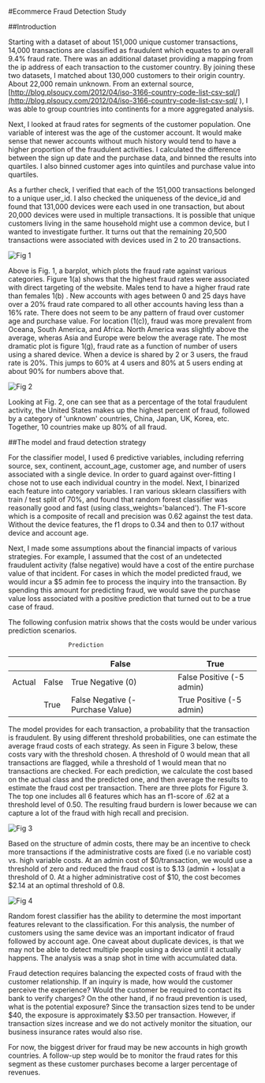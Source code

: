 #Ecommerce Fraud Detection Study


##Introduction

Starting with a dataset of about 151,000 unique customer transactions, 14,000 transactions are classified as fraudulent which equates to an overall 9.4% fraud rate.  There was an additional dataset providing a mapping from the ip address of each transaction to the customer country.  By joining these two datasets, I matched about 130,000 customers to their origin country.  About 22,000 remain unknown.  From an external source, [http://blog.plsoucy.com/2012/04/iso-3166-country-code-list-csv-sql/](http://blog.plsoucy.com/2012/04/iso-3166-country-code-list-csv-sql/ ), I was able to group countries into continents for a more aggregated analysis.

Next, I looked at fraud rates for segments of the customer population.  One variable of interest was the age of the customer account.  It would make sense that newer accounts without much history would tend to have a higher proportion of the fraudulent activities.  I calculated the difference between the sign up date and the purchase data, and binned the results into quartiles.  I also binned customer ages into quintiles and purchase value into quartiles.  

As a further check, I verified that each of the 151,000 transactions belonged to a unique user_id.  I also checked the uniqueness of the device_id and found that 131,000 devices were each used in one transaction, but about 20,000 devices were used in multiple transactions.  It is possible that unique customers living in the same household might use a common device, but I wanted to investigate further.  It turns out that the remaining 20,500 transactions were associated with devices used in 2 to 20 transactions.  

![Fig 1](./figure_1.png)

Above is Fig. 1, a barplot, which plots the fraud rate against various categories.  Figure 1(a) shows that the highest fraud rates were associated with direct targeting of the website.  Males tend to have a higher fraud rate than females 1(b) .  New accounts with ages between 0 and 25 days have over a 20% fraud rate compared to all other accounts having less than a 16% rate.  There does not seem to be any pattern of fraud over customer age and purchase value.  For location (1(c)), fraud was more prevalent from Oceana, South America, and Africa.  North America was slightly above the average, wheras Asia and  Europe were below the average rate.  The most dramatic plot is figure 1(g), fraud rate as a function of number of users using a shared device.  When a device is shared by 2 or 3 users, the fraud rate is 20%.  This jumps to 60% at 4 users and 80% at 5 users ending at about 90% for numbers above that.       

 ![Fig 2](./figure_2.png) 
  
Looking at Fig. 2, one can see that as a percentage of the total fraudulent activity, the United States makes up the highest percent of fraud, followed by a category of 'unknown' countries, China, Japan, UK, Korea, etc.  Together, 10 countries make up 80% of all fraud. 
 
##The model and fraud detection strategy

 For the classifier model, I used 6 predictive variables, including referring source, sex, continent, account_age, customer age, and number of users associated with a single device.  In order to guard against over-fitting I chose not to use each individual country in the model.  Next, I binarized each feature into category variables.  I ran various sklearn classifiers with train / test split of 70%, and found that random forest classifier was reasonally good and fast (using class_weights='balanced').  The F1-score which is a composite of recall and precision was 0.62 against the test data.  Without the device features, the f1 drops to 0.34 and then to 0.17 without device and account age.   
 
 Next, I made some assumptions about the financial impacts of various strategies.  For example, I assumed that the cost of an undetected fraudulent activity (false negative) would have a cost of the entire purchase value of that incident.  For cases in which the model predicted fraud, we would incur a $5 admin fee to process the inquiry into the transaction.  By spending this amount for predicting fraud, we would save the purchase value loss associated with a positive prediction that turned out to be a true case of fraud.    
 
The following confusion matrix shows that the costs would be under various prediction scenarios. 
   
                     Prediction                               
|       |          |False  | True  |
|--------------|--------|------------|-------|
|Actual | False | True Negative (0)      | False Positive (-5 admin)|
|  | True | False Negative (-Purchase Value)| True Positive (-5 admin)|


The model provides for each transaction, a probability that the transaction is fraudulent.  By using different threshold probabilities, one can estimate the average fraud costs of each strategy.  As seen in Figure 3 below, these costs vary with the threshold chosen.  A threshold of 0 would mean that all transactions are flagged, while a threshold of 1 would mean that no transactions are checked.  For each prediction, we calculate the cost based on the actual class and the predicted one, and then average the results to estimate the fraud cost per transaction.  There are three plots for Figure 3.  The top one includes all 6 features which has an f1-score of .62 at a threshold level of 0.50.  The resulting fraud burdern is lower because we can capture a lot of the fraud with high recall and precision.  
   
   

![Fig 3](./figure_3.png) 


Based on the structure of admin costs, there may be an incentive to check more transactions if the administrative costs are fixed (i.e  no variable cost) vs. high variable costs.  At an admin cost of $0/transaction, we would use a threshold of zero and reduced the fraud cost is to $.13 (admin + loss)at a threshold of 0.  At a higher  administrative cost of $10, the cost becomes $2.14 at an optimal threshold of 0.8.

![Fig 4](./figure_4.png) 

Random forest classifier has the ability to determine the most important features relevant to the classification. For this analysis, the number of customers using the same device was an important indicator of fraud followed by account age.  One caveat about duplicate devices, is that we may not be able to detect multiple people using a device until it actually happens.  The analysis was a snap shot in time with accumulated data.

Fraud detection requires balancing the expected costs of fraud with the customer relationship.  If an inquiry is made, how would the customer perceive the experience?  Would the customer be required to contact its bank to verify charges?  On the other hand, if no fraud prevention is used, what is the potential exposure?  Since the transaction sizes tend to be under $40, the exposure is approximately $3.50 per transaction.  However, if transaction sizes increase and we do not actively monitor the situation, our business insurance rates would also rise.  
      
 For now, the biggest driver for fraud may be new accounts in high growth countries.  A follow-up step would be to monitor the fraud rates for this segment as these customer purchases become a larger percentage of revenues.     
 
 